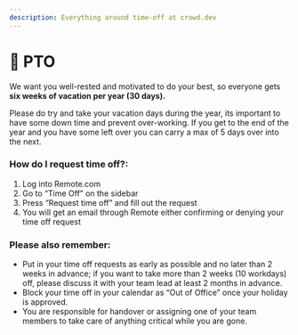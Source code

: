 ```yaml
---
description: Everything around time-off at crowd.dev
---
```


# 🌴 PTO

We want you well-rested and motivated to do your best, so everyone gets **six weeks of vacation per year (30 days).**

Please do try and take your vacation days during the year, its important to have some down time and prevent over-working. If you get to the end of the year and you have some left over you can carry a max of 5 days over into the next.

### How do I request time off?:

1. Log into Remote.com
2. Go to “Time Off” on the sidebar
3. Press “Request time off” and fill out the request
4. You will get an email through Remote either confirming or denying your time off request

### Please also remember:

* Put in your time off requests as early as possible and no later than 2 weeks in advance; if you want to take more than 2 weeks (10 workdays) off, please discuss it with your team lead at least 2 months in advance.
* Block your time off in your calendar as “Out of Office” once your holiday is approved.
* You are responsible for handover or assigning one of your team members to take care of anything critical while you are gone.
